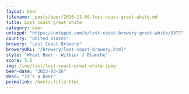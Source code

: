 ```yaml
---
layout: beer
filename: _posts/beer/2016-11-09-lost-coast-great-white.md
title: Lost coast great white
category: beer
untappd: "https://untappd.com/b/lost-coast-brewery-great-white/3377"
country: "United States"
brewery: "Lost Coast Brewery"
breweryURL: "/brewery/lost-coast-brewery.html"
style: "Wheat Beer - Witbier / Blanche"
score: 5.5
img: /img/list/lost-coast-great-white.jpeg
beer-date: "2023-02-26"
desc: "It’s a beer"
permalink: /beer/:title.html
---
```

